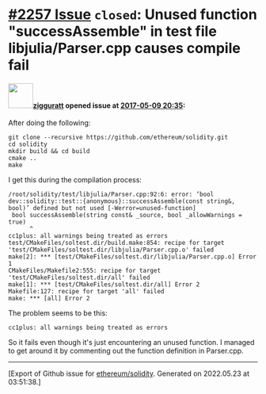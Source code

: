 # [\#2257 Issue](https://github.com/ethereum/solidity/issues/2257) `closed`: Unused function "successAssemble" in test file libjulia/Parser.cpp causes compile fail

#### <img src="https://avatars.githubusercontent.com/u/102482?v=4" width="50">[zigguratt](https://github.com/zigguratt) opened issue at [2017-05-09 20:35](https://github.com/ethereum/solidity/issues/2257):

After doing the following:
```
git clone --recursive https://github.com/ethereum/solidity.git
cd solidity
mkdir build && cd build
cmake ..
make
```
I get this during the compilation process:
```
/root/solidity/test/libjulia/Parser.cpp:92:6: error: ‘bool dev::solidity::test::{anonymous}::successAssemble(const string&, bool)’ defined but not used [-Werror=unused-function]
 bool successAssemble(string const& _source, bool _allowWarnings = true)
      ^
cc1plus: all warnings being treated as errors
test/CMakeFiles/soltest.dir/build.make:854: recipe for target 'test/CMakeFiles/soltest.dir/libjulia/Parser.cpp.o' failed
make[2]: *** [test/CMakeFiles/soltest.dir/libjulia/Parser.cpp.o] Error 1
CMakeFiles/Makefile2:555: recipe for target 'test/CMakeFiles/soltest.dir/all' failed
make[1]: *** [test/CMakeFiles/soltest.dir/all] Error 2
Makefile:127: recipe for target 'all' failed
make: *** [all] Error 2
```
The problem seems to be this:
```
cc1plus: all warnings being treated as errors
```
So it fails even though it's just encountering an unused function. I managed to get around it by commenting out the function definition in Parser.cpp.




-------------------------------------------------------------------------------



[Export of Github issue for [ethereum/solidity](https://github.com/ethereum/solidity). Generated on 2022.05.23 at 03:51:38.]
